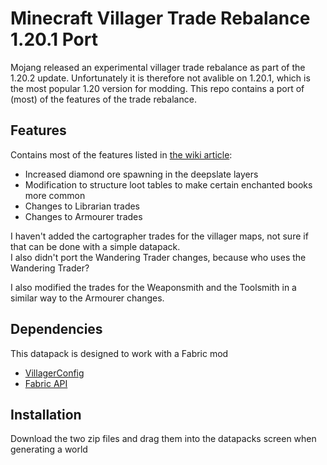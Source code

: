 # Minecraft Villager Trade Rebalance 1.20.1 Port

Mojang released an experimental villager trade rebalance as part of the 1.20.2 update. Unfortunately it is therefore not avalible on 1.20.1, which is the most popular 1.20 version for modding. This repo contains a port of (most) of the features of the trade rebalance.

## Features

Contains most of the features listed in [the wiki article](https://minecraft.wiki/w/Villager_Trade_Rebalance):
* Increased diamond ore spawning in the deepslate layers
* Modification to structure loot tables to make certain enchanted books more common
* Changes to Librarian trades
* Changes to Armourer trades

I haven't added the cartographer trades for the villager maps, not sure if that can be done with a simple datapack.  
I also didn't port the Wandering Trader changes, because who uses the Wandering Trader?

I also modified the trades for the Weaponsmith and the Toolsmith in a similar way to the Armourer changes.

## Dependencies

This datapack is designed to work with a Fabric mod

* [VillagerConfig](https://modrinth.com/mod/villagerconfig)
* [Fabric API](https://www.curseforge.com/minecraft/mc-mods/fabric-api)


## Installation

Download the two zip files and drag them into the datapacks screen when generating a world
